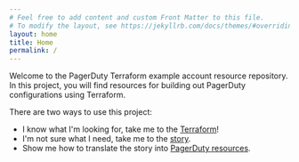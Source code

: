 ```yaml
---
# Feel free to add content and custom Front Matter to this file.
# To modify the layout, see https://jekyllrb.com/docs/themes/#overriding-theme-defaults
layout: home
title: Home
permalink: /
---
```


Welcome to the PagerDuty Terraform example account resource repository. In this project, you will find resources for building out PagerDuty configurations using Terraform.

There are two ways to use this project:
* I know what I'm looking for, take me to the [Terraform](https://github.com/PagerDuty-Samples/pd-populate-dev-account)!
* I'm not sure what I need, take me to the [story](acme).
* Show me how to translate the story into [PagerDuty resources](resources).